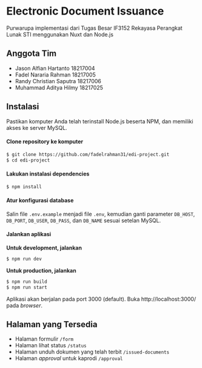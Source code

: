 # Electronic Document Issuance

Purwarupa implementasi dari Tugas Besar IF3152 Rekayasa Perangkat Lunak STI menggunakan Nuxt dan Node.js

## Anggota Tim
- Jason Alfian Hartanto 18217004
- Fadel Nararia Rahman 18217005
- Randy Christian Saputra 18217006
- Muhammad Aditya Hilmy 18217025

## Instalasi

Pastikan komputer Anda telah terinstall Node.js beserta NPM, dan memiliki akses ke server MySQL.

#### Clone repository ke komputer
```bash
$ git clone https://github.com/fadelrahman31/edi-project.git
$ cd edi-project
``` 

#### Lakukan instalasi dependencies
```bash
$ npm install
```

#### Atur konfigurasi database
Salin file `.env.example` menjadi file `.env`, kemudian ganti parameter `DB_HOST`, `DB_PORT`, `DB_USER`, `DB_PASS`, dan `DB_NAME` sesuai setelan MySQL.

#### Jalankan aplikasi
**Untuk development, jalankan**
```bash
$ npm run dev
```

**Untuk production, jalankan**
```bash
$ npm run build
$ npm run start
```

Aplikasi akan berjalan pada port 3000 (default). Buka http://localhost:3000/ pada *browser*.

## Halaman yang Tersedia
- Halaman formulir `/form`
- Halaman lihat status `/status`
- Halaman unduh dokumen yang telah terbit `/issued-documents`
- Halaman *approval* untuk kaprodi `/approval`
